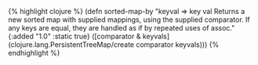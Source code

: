 {% highlight clojure %}
(defn sorted-map-by
  "keyval => key val
  Returns a new sorted map with supplied mappings, using the supplied
  comparator.  If any keys are equal, they are handled as if by
  repeated uses of assoc."
  {:added "1.0"
   :static true}
  ([comparator & keyvals]
   (clojure.lang.PersistentTreeMap/create comparator keyvals)))
{% endhighlight %}
